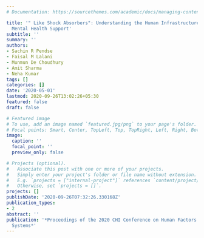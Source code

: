```yaml
---
# Documentation: https://sourcethemes.com/academic/docs/managing-content/

title: '" Like Shock Absorbers": Understanding the Human Infrastructures of Technology-Mediated
  Mental Health Support'
subtitle: ''
summary: ''
authors:
- Sachin R Pendse
- Faisal M Lalani
- Munmun De Choudhury
- Amit Sharma
- Neha Kumar
tags: []
categories: []
date: '2020-05-01'
lastmod: 2020-09-26T13:02:26+05:30
featured: false
draft: false

# Featured image
# To use, add an image named `featured.jpg/png` to your page's folder.
# Focal points: Smart, Center, TopLeft, Top, TopRight, Left, Right, BottomLeft, Bottom, BottomRight.
image:
  caption: ''
  focal_point: ''
  preview_only: false

# Projects (optional).
#   Associate this post with one or more of your projects.
#   Simply enter your project's folder or file name without extension.
#   E.g. `projects = ["internal-project"]` references `content/project/deep-learning/index.md`.
#   Otherwise, set `projects = []`.
projects: []
publishDate: '2020-09-26T07:32:26.330168Z'
publication_types:
- 2
abstract: ''
publication: '*Proceedings of the 2020 CHI Conference on Human Factors in Computing
  Systems*'
---
```

